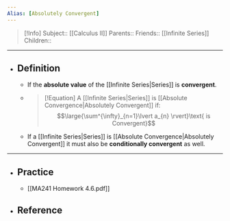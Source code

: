 ```yaml
---
Alias: [Absolutely Convergent]
---
```

> [!Info]
> Subject:: [[Calculus II]]
> Parents:: 
> Friends:: [[Infinite Series]]
> Children:: 
---
- ## Definition
	- If the **absolute value** of the [[Infinite Series|Series]] is **convergent**.
	- > [!Equation]
	  > A [[Infinite Series|Series]] is [[Absolute Convergence|Absolutely Convergent]] if:
	  > $$\large{\sum^{\infty}_{n=1}\lvert a_{n} \rvert}\text{ is Convergent}$$
	- If a [[Infinite Series|Series]] is [[Absolute Convergence|Absolutely Convergent]] it must also be **conditionally convergent** as well.
---
- ## Practice
	- [[MA241 Homework 4.6.pdf]]
- ## Reference
